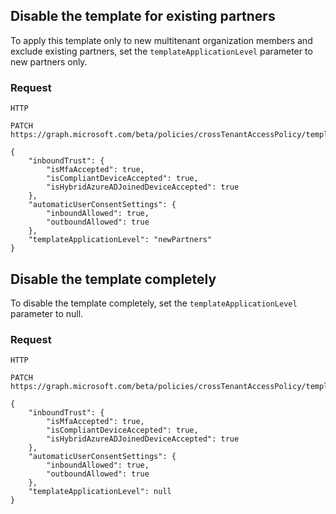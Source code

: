 ## Disable the template for existing partners

To apply this template only to new multitenant organization members and exclude existing partners, set the `templateApplicationLevel` parameter to new partners only.

### Request

    HTTP

    PATCH https://graph.microsoft.com/beta/policies/crossTenantAccessPolicy/templates/multiTenantOrganizationPartnerConfiguration

    {
        "inboundTrust": {
            "isMfaAccepted": true,
            "isCompliantDeviceAccepted": true,
            "isHybridAzureADJoinedDeviceAccepted": true
        },
        "automaticUserConsentSettings": {
            "inboundAllowed": true,
            "outboundAllowed": true
        },
        "templateApplicationLevel": "newPartners"
    }

## Disable the template completely

To disable the template completely, set the `templateApplicationLevel` parameter to null.

### Request

    HTTP

    PATCH https://graph.microsoft.com/beta/policies/crossTenantAccessPolicy/templates/multiTenantOrganizationPartnerConfiguration

    {
        "inboundTrust": {
            "isMfaAccepted": true,
            "isCompliantDeviceAccepted": true,
            "isHybridAzureADJoinedDeviceAccepted": true
        },
        "automaticUserConsentSettings": {
            "inboundAllowed": true,
            "outboundAllowed": true
        },
        "templateApplicationLevel": null
    }